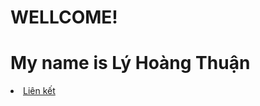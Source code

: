 # WELLCOME!
<h1>My name is Lý Hoàng Thuận</h1>
<body>
    <li><a href="link.html" title="Xem nội dung" target="_blank">Liên kết</a></li>
  </body>
